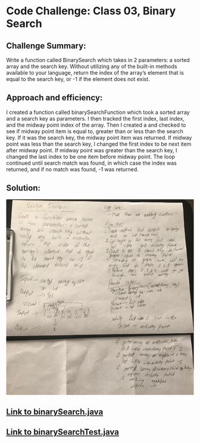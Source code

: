 # Code Challenge: Class 03, Binary Search

## Challenge Summary:
Write a function called BinarySearch which takes in 2 parameters: a sorted array and the search key. Without utilizing any of the built-in methods available to your language, return the index of the array’s element that is equal to the search key, or -1 if the element does not exist.

## Approach and efficiency:
I created a function called binarySearchFunction which took a sorted array and a search key as parameters. I then tracked the first index, last index, and the midway point index of the array. 
Then I created a and checked to see if midway point item is equal to, greater than or less than the search key. If it was the search key, the midway point item was returned. 
If midway point was less than the search key, I changed the first index to be next item after midway point. If midway point was greater than the search key, I changed the last index to be one item before midway point.
The loop continued until search match was found, in which case the index was returned, and if no match was found, -1 was returned.

## Solution:
![Binary Search_whiteboard](../assets/binarySearchWhiteBoard.jpg)

## [Link to binarySearch.java](https://github.com/sadhikari07/data-structures-and-algorithms/blob/master/java401_code_challenges/src/main/java/java401_code_challenges/BinarySearch.java)

## [Link to binarySearchTest.java](https://github.com/sadhikari07/data-structures-and-algorithms/blob/master/java401_code_challenges/src/test/java/java401_code_challenges/BinarySearchTest.java)
